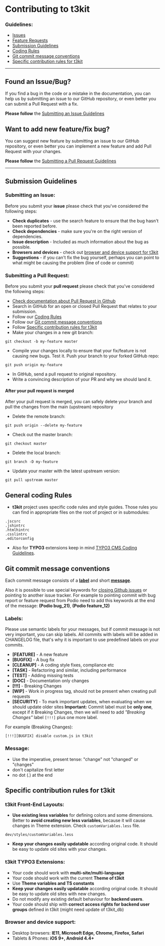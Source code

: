 # Contributing to t3kit

### Guidelines:
- [Issues](#found-an-issuebug)
- [Feature Requests](#want-to-add-new-featurefix-bug)
- [Submission Guidelines](#submission-guidelines)
- [Coding Rules](#general-coding-rules)
- [Git commit message conventions](#git-commit-message-conventions)
- [Specific contribution rules for t3kit](#specific-contribution-rules-for-t3kit)

***

## Found an Issue/Bug?
If you find a bug in the code or a mistake in the documentation, you can help us by submitting an issue to our GitHub repository, or even better you can submit a Pull Request with a fix.

**Please follow** the [Submitting an Issue Guidelines](#submitting-an-issue)


## Want to add new feature/fix bug?
You can suggest new feature by submitting an issue to our GitHub repository, or even better you can implement a new feature and add Pull Request with your changes.

**Please follow** the [Submitting a Pull Request Guidelines](#submitting-a-pull-request)

***

## Submission Guidelines

### Submitting an Issue:
Before you submit your **issue** please check that you've considered the following steps:

- **Check duplicates** - use the search feature to ensure that the bug hasn't been reported before.
- **Check dependencies** - make sure you're on the right version of dependencies.
- **Issue description** - Included as much information about the bug as possible.
- **Browsers and devices** - check out [browser and device support for t3kit](#browser-and-device-support)
- **Suggestions** -  if you can't fix the bug yourself, perhaps you can point to what might be causing the problem (line of code or commit)

### Submitting a Pull Request:
Before you submit your **pull request**  please check that you've considered the following steps:


- [Check documentation about Pull Request in Github](https://help.github.com/articles/using-pull-requests/)
- Search in GitHub for an open or closed Pull Request that relates to your submission.
- Follow our [Coding Rules](#general-coding-rules)
- Follow our [Git commit message conventions](#git-commit-message-conventions)
- Follow [Specific contribution rules for t3kit](#specific-contribution-rules-for-t3kit)
- Make your changes in a new git branch:
```shell
git checkout -b my-feature master
```
- Compile your changes locally to ensure that your fix/feature is not causing new bugs. Test it.
Push your branch to your forked GitHub repo:
```shell
git push origin my-feature
```
- In GitHub, send a pull request to original repository.
- Write a convincing description of your PR and why we should land it.


#### After your pull request is merged

After your pull request is merged, you can safely delete your branch and pull the changes from the main (upstream) repository

- Delete the remote branch:
```shell
git push origin --delete my-feature
```
- Check out the master branch:
```shell
git checkout master
```
- Delete the local branch:
```shell
git branch -D my-feature
```
- Update your master with the latest upstream version:
```shell
git pull upstream master
```


## General coding Rules

- **t3kit** project uses specific code rules and style guides. Those rules you can find in appropriate files on the root of project or in submodules:
```
.jscsrc
.jshintrc
.htmlhintrc
.csslintrc
.editorconfig
```
- Also for **TYPO3** extensions keep in mind [TYPO3 CMS Coding Guidelines](https://docs.typo3.org/typo3cms/CodingGuidelinesReference/Index.html).


## Git commit message conventions

Each commit message consists of a **[label](#labels)** and short **[message](#message)**.

Also it is possible to use special keywords for [closing Github issues](https://help.github.com/articles/closing-issues-via-commit-messages/) or pointing to another issue tracker.
For example to pointing commit with bug report or feature request from Podio need to add this keywords at the end of the message: **(Podio bug_21)**, **(Podio feature_12)**

### Labels:
Please use semantic labels for your messages, but if commit message is not very important, you can skip labels. All commits with labels will be added in CHANGELOG file, that's why it is important to use predefined labels on your commits.

* **[FEATURE]** - A new feature
* **[BUGFIX]** - A bug fix
* **[CLEANUP]** - A coding style fixes, compliance etc
* **[TASK]** - Refactoring and similar, including performance
* **[TEST]** - Adding missing tests
* **[DOC]** - Documentation only changes
* **[!!!]** - Breaking Changes
* **[WIP]** - Work in progress tag, should not be present when creating pull requests
* **[SECURITY]** - To mark important updates, when evaluating when we should update older sites
**Important:** Commit label must be **only one**, except if it Breaking Changes, then we will need to add _"Breaking Changes"_ label `[!!!]` plus one more label.


For example (Breaking Changes):
```
[!!!][BUGFIX] disable custom.js in t3kit
```

### Message:

- Use the imperative, present tense: "change" not "changed" or "changes"
- don't capitalize first letter
- no dot (.) at the end


## Specific contribution rules for t3kit

### t3kit Front-End Layouts:
- **Use existing less variables** for defining colors and some dimensions. Better to **avoid creating new less variables**, because it will cause changes in Theme extension. Check `customVariables.less` file.
```
dev/styles/customVariables.less
```
- **Keep your changes easily updatable** according original code. It should be easy to update old sites with your changes.


### t3kit TYPO3 Extensions:

- Your code should work with **multi-site/multi-language**
- Your code should work with the current **Theme of t3kit**
- Use **Theme variables and TS constants**
- **Keep your changes easily updatable** according original code. It should be easy to update old sites with new changes.
- Do not modify any existing default behaviour for **backend users**.
- Your code should ship with **correct access rights for backend user groups** defined in t3kit (might need update of t3kit_db)

### Browser and device support:
- Desktop browsers: **IE11, Microsoft Edge, Chrome, Firefox, Safari**
- Tablets & Phones: **iOS 9+, Android 4.4+**
